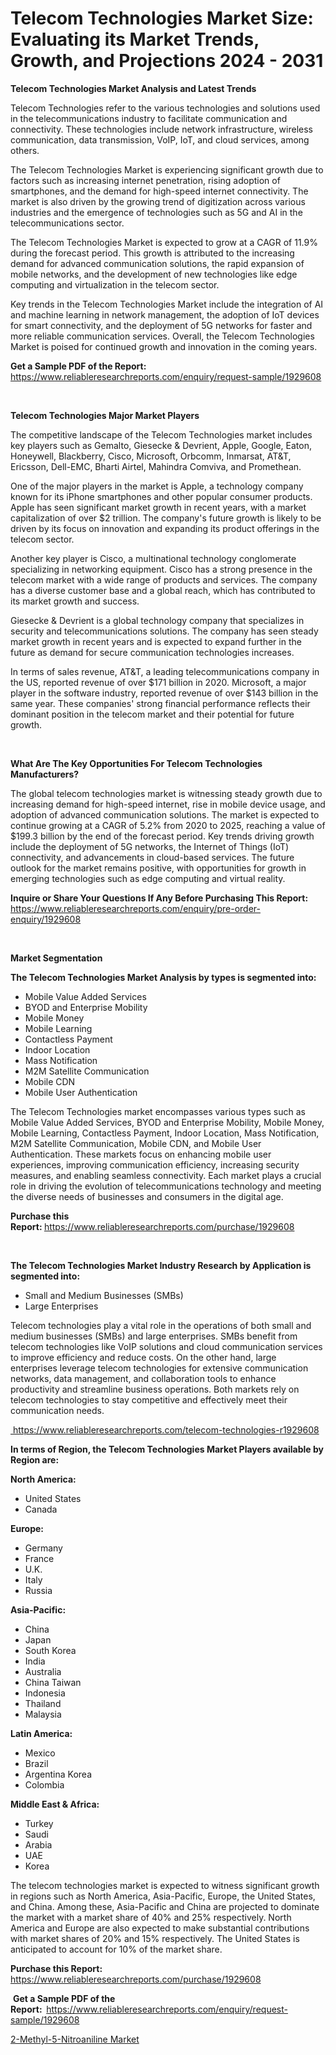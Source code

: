 <p><h1>Telecom Technologies Market Size: Evaluating its Market Trends, Growth, and Projections 2024 - 2031</h1></p><p><strong>Telecom Technologies Market Analysis and Latest Trends</strong></p>
<p><p>Telecom Technologies refer to the various technologies and solutions used in the telecommunications industry to facilitate communication and connectivity. These technologies include network infrastructure, wireless communication, data transmission, VoIP, IoT, and cloud services, among others.</p><p>The Telecom Technologies Market is experiencing significant growth due to factors such as increasing internet penetration, rising adoption of smartphones, and the demand for high-speed internet connectivity. The market is also driven by the growing trend of digitization across various industries and the emergence of technologies such as 5G and AI in the telecommunications sector.</p><p>The Telecom Technologies Market is expected to grow at a CAGR of 11.9% during the forecast period. This growth is attributed to the increasing demand for advanced communication solutions, the rapid expansion of mobile networks, and the development of new technologies like edge computing and virtualization in the telecom sector.</p><p>Key trends in the Telecom Technologies Market include the integration of AI and machine learning in network management, the adoption of IoT devices for smart connectivity, and the deployment of 5G networks for faster and more reliable communication services. Overall, the Telecom Technologies Market is poised for continued growth and innovation in the coming years.</p></p>
<p><strong>Get a Sample PDF of the Report:&nbsp;</strong> <a href="https://www.reliableresearchreports.com/enquiry/request-sample/1929608">https://www.reliableresearchreports.com/enquiry/request-sample/1929608</a></p>
<p>&nbsp;</p>
<p><strong>Telecom Technologies Major Market Players</strong></p>
<p><p>The competitive landscape of the Telecom Technologies market includes key players such as Gemalto, Giesecke & Devrient, Apple, Google, Eaton, Honeywell, Blackberry, Cisco, Microsoft, Orbcomm, Inmarsat, AT&T, Ericsson, Dell-EMC, Bharti Airtel, Mahindra Comviva, and Promethean. </p><p>One of the major players in the market is Apple, a technology company known for its iPhone smartphones and other popular consumer products. Apple has seen significant market growth in recent years, with a market capitalization of over $2 trillion. The company's future growth is likely to be driven by its focus on innovation and expanding its product offerings in the telecom sector.</p><p>Another key player is Cisco, a multinational technology conglomerate specializing in networking equipment. Cisco has a strong presence in the telecom market with a wide range of products and services. The company has a diverse customer base and a global reach, which has contributed to its market growth and success.</p><p>Giesecke & Devrient is a global technology company that specializes in security and telecommunications solutions. The company has seen steady market growth in recent years and is expected to expand further in the future as demand for secure communication technologies increases.</p><p>In terms of sales revenue, AT&T, a leading telecommunications company in the US, reported revenue of over $171 billion in 2020. Microsoft, a major player in the software industry, reported revenue of over $143 billion in the same year. These companies' strong financial performance reflects their dominant position in the telecom market and their potential for future growth.</p></p>
<p>&nbsp;</p>
<p><strong>What Are The Key Opportunities For Telecom Technologies Manufacturers?</strong></p>
<p><p>The global telecom technologies market is witnessing steady growth due to increasing demand for high-speed internet, rise in mobile device usage, and adoption of advanced communication solutions. The market is expected to continue growing at a CAGR of 5.2% from 2020 to 2025, reaching a value of $199.3 billion by the end of the forecast period. Key trends driving growth include the deployment of 5G networks, the Internet of Things (IoT) connectivity, and advancements in cloud-based services. The future outlook for the market remains positive, with opportunities for growth in emerging technologies such as edge computing and virtual reality.</p></p>
<p><strong>Inquire or Share Your Questions If Any Before Purchasing This Report:</strong> <a href="https://www.reliableresearchreports.com/enquiry/pre-order-enquiry/1929608">https://www.reliableresearchreports.com/enquiry/pre-order-enquiry/1929608</a></p>
<p>&nbsp;</p>
<p><strong>Market Segmentation</strong></p>
<p><strong>The Telecom Technologies Market Analysis by types is segmented into:</strong></p>
<p><ul><li>Mobile Value Added Services</li><li>BYOD and Enterprise Mobility</li><li>Mobile Money</li><li>Mobile Learning</li><li>Contactless Payment</li><li>Indoor Location</li><li>Mass Notification</li><li>M2M Satellite Communication</li><li>Mobile CDN</li><li>Mobile User Authentication</li></ul></p>
<p><p>The Telecom Technologies market encompasses various types such as Mobile Value Added Services, BYOD and Enterprise Mobility, Mobile Money, Mobile Learning, Contactless Payment, Indoor Location, Mass Notification, M2M Satellite Communication, Mobile CDN, and Mobile User Authentication. These markets focus on enhancing mobile user experiences, improving communication efficiency, increasing security measures, and enabling seamless connectivity. Each market plays a crucial role in driving the evolution of telecommunications technology and meeting the diverse needs of businesses and consumers in the digital age.</p></p>
<p><strong>Purchase this Report:&nbsp;</strong><a href="https://www.reliableresearchreports.com/purchase/1929608">https://www.reliableresearchreports.com/purchase/1929608</a></p>
<p>&nbsp;</p>
<p><strong>The Telecom Technologies Market Industry Research by Application is segmented into:</strong></p>
<p><ul><li>Small and Medium Businesses (SMBs)</li><li>Large Enterprises</li></ul></p>
<p><p>Telecom technologies play a vital role in the operations of both small and medium businesses (SMBs) and large enterprises. SMBs benefit from telecom technologies like VoIP solutions and cloud communication services to improve efficiency and reduce costs. On the other hand, large enterprises leverage telecom technologies for extensive communication networks, data management, and collaboration tools to enhance productivity and streamline business operations. Both markets rely on telecom technologies to stay competitive and effectively meet their communication needs.</p></p>
<p><a href="https://www.reliableresearchreports.com/telecom-technologies-r1929608">&nbsp;https://www.reliableresearchreports.com/telecom-technologies-r1929608</a></p>
<p><strong>In terms of Region, the Telecom Technologies Market Players available by Region are:</strong></p>
<p>
    <p> <strong> North America: </strong>
        <ul>
            <li>United States</li>
            <li>Canada</li>
        </ul>
        </p> 
    <p> <strong> Europe: </strong>
        <ul>
            <li>Germany</li>
            <li>France</li>
            <li>U.K.</li>
            <li>Italy</li>
            <li>Russia</li>
        </ul>
        </p> 
    <p> <strong> Asia-Pacific: </strong>
        <ul>
            <li>China</li>
            <li>Japan</li>
            <li>South Korea</li>
            <li>India</li>
            <li>Australia</li>
            <li>China Taiwan</li>
            <li>Indonesia</li>
            <li>Thailand</li>
            <li>Malaysia</li>
        </ul>
        </p> 
    <p> <strong> Latin America: </strong>
        <ul>
            <li>Mexico</li>
            <li>Brazil</li>
            <li>Argentina Korea</li>
            <li>Colombia</li>
        </ul>
        </p> 
    <p> <strong> Middle East & Africa: </strong>
        <ul>
            <li>Turkey</li>
            <li>Saudi</li>
            <li>Arabia</li>
            <li>UAE</li>
            <li>Korea</li>
        </ul>
    </p>
    </p>
<p><p>The telecom technologies market is expected to witness significant growth in regions such as North America, Asia-Pacific, Europe, the United States, and China. Among these, Asia-Pacific and China are projected to dominate the market with a market share of 40% and 25% respectively. North America and Europe are also expected to make substantial contributions with market shares of 20% and 15% respectively. The United States is anticipated to account for 10% of the market share.</p></p>
<p><strong>Purchase this Report: </strong><a href="https://www.reliableresearchreports.com/purchase/1929608">https://www.reliableresearchreports.com/purchase/1929608</a></p>
<p>&nbsp;<strong>Get a Sample PDF of the Report:&nbsp;&nbsp;</strong><a href="https://www.reliableresearchreports.com/enquiry/request-sample/1929608">https://www.reliableresearchreports.com/enquiry/request-sample/1929608</a></p>
<p><strong></strong></p>
<p><p><a href="https://issuu.com/reportprime-2/docs/2-methyl-5-nitroaniline-market-size-2030.pptx">2-Methyl-5-Nitroaniline Market</a></p></p>